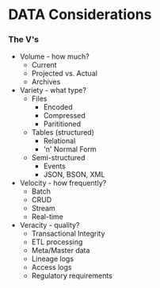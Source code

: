 # DATA Considerations

### The V's
- Volume - how much?
    - Current
    - Projected vs. Actual
    - Archives
- Variety - what type?
    - Files
        - Encoded
        - Compressed
        - Parititioned
    - Tables (structured)
        - Relational
        - 'n' Normal Form
    - Semi-structured
        - Events
        - JSON, BSON, XML
- Velocity - how frequently?
    - Batch
    - CRUD
    - Stream
    - Real-time
- Veracity - quality?
    - Transactional Integrity
    - ETL processing
    - Meta/Master data
    - Lineage logs
    - Access logs
    - Regulatory requirements